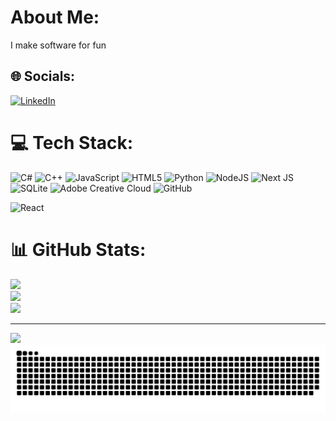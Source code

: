 # About Me:
I make software for fun


## 🌐 Socials:
[![LinkedIn](https://img.shields.io/badge/LinkedIn-%230077B5.svg?logo=linkedin&logoColor=white)](https://linkedin.com/in/https://www.linkedin.com/in/angel-cruz-gtur/) 

# 💻 Tech Stack:
![C#](https://img.shields.io/badge/c%23-%23239120.svg?style=for-the-badge&logo=csharp&logoColor=white) ![C++](https://img.shields.io/badge/c++-%2300599C.svg?style=for-the-badge&logo=c%2B%2B&logoColor=white) ![JavaScript](https://img.shields.io/badge/javascript-%23323330.svg?style=for-the-badge&logo=javascript&logoColor=%23F7DF1E) ![HTML5](https://img.shields.io/badge/html5-%23E34F26.svg?style=for-the-badge&logo=html5&logoColor=white) ![Python](https://img.shields.io/badge/python-3670A0?style=for-the-badge&logo=python&logoColor=ffdd54) ![NodeJS](https://img.shields.io/badge/node.js-6DA55F?style=for-the-badge&logo=node.js&logoColor=white) ![Next JS](https://img.shields.io/badge/Next-black?style=for-the-badge&logo=next.js&logoColor=white) ![SQLite](https://img.shields.io/badge/sqlite-%2307405e.svg?style=for-the-badge&logo=sqlite&logoColor=white) ![Adobe Creative Cloud](https://img.shields.io/badge/Adobe%20Creative%20Cloud-DA1F26.svg?style=for-the-badge&logo=Adobe%20Creative%20Cloud&logoColor=white) ![GitHub](https://img.shields.io/badge/github-%23121011.svg?style=for-the-badge&logo=github&logoColor=white)

![React](https://img.shields.io/badge/-ReactJs-61DAFB?logo=react&logoColor=white&style=for-the-badge)
# 📊 GitHub Stats:
![](https://github-readme-stats.vercel.app/api?username=AngelCruzGtur&theme=dark&hide_border=false&include_all_commits=false&count_private=false)<br/>
![](https://nirzak-streak-stats.vercel.app/?user=AngelCruzGtur&theme=dark&hide_border=false)<br/>
![](https://github-readme-stats.vercel.app/api/top-langs/?username=AngelCruzGtur&theme=dark&hide_border=false&include_all_commits=false&count_private=false&layout=compact)

---
[![](https://visitcount.itsvg.in/api?id=AngelCruzGtur&icon=0&color=0)](https://visitcount.itsvg.in)
![snake gif](https://github.com/AngelCruzGtur/AngelCruzGtur/blob/output/github-snake-dark.svg)

<!-- Proudly created with GPRM ( https://gprm.itsvg.in ) -->
